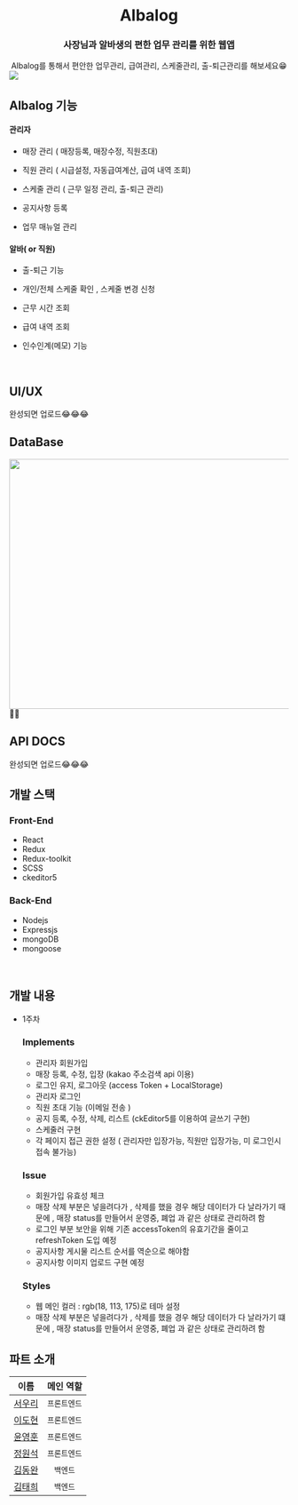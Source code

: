 # <div align="center">Albalog</div>    

### <div align="center">사장님과 알바생의 편한 업무 관리를 위한 웹앱</div>  
  

<div align="center">Albalog를 통해서 편안한 업무관리, 급여관리, 스케줄관리, 출-퇴근관리를 해보세요😁 
</div>  

<img src="https://user-images.githubusercontent.com/64634992/122313912-13b79b80-cf52-11eb-900a-a1d50bb073f9.png" />


## Albalog 기능  
  

#### 관리자  
  

- 매장 관리 ( 매장등록, 매장수정, 직원초대)  
  

- 직원 관리 ( 시급설정, 자동급여계산, 급여 내역 조회)  
  

- 스케줄 관리 ( 근무 일정 관리, 출-퇴근 관리)   
  

- 공지사항 등록  
  

- 업무 매뉴얼 관리   
  

#### 알바( or 직원)  
  

- 출-퇴근 기능  
  

- 개인/전체 스케줄 확인 , 스케줄 변경 신청  
  

- 근무 시간 조회  
  

- 급여 내역 조회  
  

- 인수인계(메모) 기능   
  

<br/>  

## UI/UX 
  완성되면 업로드😂😂😂
<br /> 


## DataBase  
  

<img src="https://user-images.githubusercontent.com/64634992/121452799-05f69900-c9db-11eb-9cc1-a8b569f6d539.png" align="left" height="450" width="1100" />    
  
📕📕
<br/>      


## API DOCS
  완성되면 업로드😂😂😂
<br /> 

## 개발 스택  
  

### Front-End  

- React  
- Redux   
- Redux-toolkit  
- SCSS  
- ckeditor5  
  
### Back-End  
  
- Nodejs  
- Expressjs  
- mongoDB  
- mongoose  
  
<br/>  

## 개발 내용

- 1주차

    ### Implements

    - 관리자 회원가입
    - 매장 등록, 수정, 입장 (kakao 주소검색 api 이용)
    - 로그인 유지, 로그아웃 (access Token + LocalStorage)
    - 관리자 로그인
    - 직원 초대 기능 (이메일 전송 )
    - 공지 등록, 수정, 삭제, 리스트 (ckEditor5를 이용하여 글쓰기 구현) 
    - 스케줄러 구현 
    - 각 페이지 접근 권한 설정 ( 관리자만 입장가능, 직원만 입장가능, 미 로그인시 접속 불가능)

    ### Issue

    - 회원가입 유효성 체크
    - 매장 삭제 부분은 넣을려다가 , 삭제를 했을 경우 해당 데이터가 다 날라가기 때문에 , 매장 status를 만들어서 운영중, 폐업 과 같은 상태로 관리하려 함
    - 로그인 부분 보안을 위해 기존 accessToken의 유효기간을 줄이고 refreshToken 도입 예정
    - 공지사항 게시물 리스트 순서를 역순으로 해야함
    - 공지사항 이미지 업로드 구현 예정
    

    ### Styles

    - 웹 메인 컬러 : rgb(18, 113, 175)로 테마 설정
    - 매장 삭제 부분은 넣을려다가 , 삭제를 했을 경우 해당 데이터가 다 날라가기 떄문에 , 매장 status를 만들어서 운영중, 폐업 과 같은 상태로 관리하려 함



## 파트 소개     
| 이름  |  메인 역할  |
|:----:|:-------:|
| [서우리](https://github.com/Alexis1226) | `프론트엔드` |
| [이도현](https://github.com/ksmfou98) | `프론트엔드` |
| [윤영훈](https://github.com/yoonyounghoon) | `프론트엔드` |
| [정원석](https://github.com/Dseok12) | `프론트엔드` |
| [김동완](https://github.com/dongwandonkim)  | `백엔드` |
| [김태희](https://github.com/godtaehee)  | `백엔드` |  

